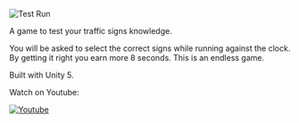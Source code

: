 ![Test Run](http://maxquiz.com/testrun/logo.png)

A game to test your traffic signs knowledge.

You will be asked to select the correct signs while running against the clock. By getting it right you earn more 8 seconds. This is an endless game.

Built with Unity 5.

Watch on Youtube:

[![Youtube](http://i.imgur.com/15QkqoF.png)](https://www.youtube.com/watch?v=sKyUnbcDhbo)